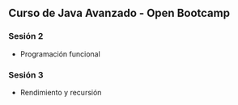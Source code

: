 ## Curso de Java Avanzado - Open Bootcamp

### Sesión 2
* Programación funcional

### Sesión 3
* Rendimiento y recursión
